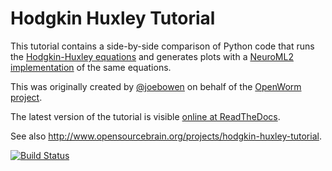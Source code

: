 Hodgkin Huxley Tutorial
======================

This tutorial contains a side-by-side comparison of Python code that runs the [Hodgkin-Huxley equations](https://en.wikipedia.org/wiki/Hodgkin%E2%80%93Huxley_model) and generates plots with a [NeuroML2 implementation](http://journal.frontiersin.org/Journal/10.3389/fninf.2014.00079/abstract) of the same equations.  

This was originally created by [@joebowen](https://github.com/joebowen) on behalf of the [OpenWorm project](http://www.openworm.org).  

The latest version of the tutorial is visible [online at ReadTheDocs](http://hodgkin-huxley-tutorial.readthedocs.org/en/latest/).

See also http://www.opensourcebrain.org/projects/hodgkin-huxley-tutorial.

[![Build Status](https://travis-ci.org/openworm/hodgkin_huxley_tutorial.svg?branch=master)](https://travis-ci.org/openworm/hodgkin_huxley_tutorial)
